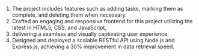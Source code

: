 1. The project includes features such as adding tasks, marking them as complete, and deleting them when necessary.
2. Crafted an engaging and responsive frontend for this project utilizing the latest in HTML5, CSS, and JavaScript,
3. delivering a seamless and visually captivating user experience.
4. Designed and deployed a scalable RESTful API using Node.js and Express.js, achieving a 30% improvement in data
retrieval speed.